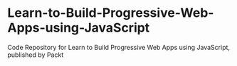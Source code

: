 # Learn-to-Build-Progressive-Web-Apps-using-JavaScript
Code Repository for Learn to Build Progressive Web Apps using JavaScript, published by Packt
